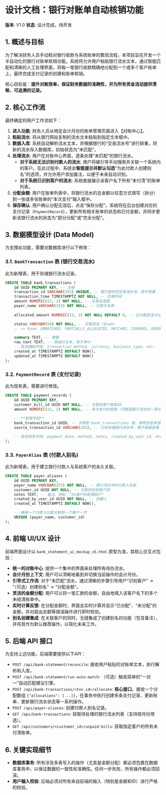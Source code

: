 # 设计文档：银行对账单自动核销功能

**版本**: V1.0
**状态**: 设计完成，待开发

## 1. 概述与目标

为了解决财务人员手动核对银行收款与系统账单的繁琐流程，本项目旨在开发一个半自动化的银行对账单核销功能。系统将允许用户粘贴银行流水文本，通过智能匹配和清晰的人工处理界面，将每一笔银行收款精确地分配到一个或多个客户账单上，最终完成支付记录的创建和账单核销。

核心目标是：**提升对账效率，保证财务数据的准确性，并为所有资金流动提供清晰、可追溯的记录。**

## 2. 核心工作流

最终确定的用户工作流如下：

1.  **进入功能**: 财务人员从特定会计月份的账单管理页面进入【对账中心】。
2.  **粘贴流水**: 将从银行网站复制的流水文本粘贴到指定文本框中。
3.  **数据入库**: 系统自动解析流水文本，并根据银行的“交易流水号”进行排重，将新的流水存入数据库，初始状态为“未匹配”。
4.  **处理流水**: 用户在对账中心界面，逐条处理“未匹配”的银行流水。
    *   **对于系统无法识别付款人的流水**: 用户将被引导手动搜索并关联一个系统内的客户。在此过程中，系统会**智能提示并默认勾选**“为此付款人创建别名”的选项，并允许用户添加备注，以便于未来自动识别。
    *   **对于系统已识别客户的流水**: 系统直接展示该客户名下所有“未付清”的账单列表。
5.  **分配金额**: 用户在账单列表中，将银行流水的总金额以任意方式填写（拆分）到一张或多张账单的“本次支付”输入框中。
6.  **保存确认**: 用户确认分配无误后，点击“保存分配”。系统将在后台创建对应的支付记录（`PaymentRecord`），更新所有相关账单的状态和已付金额，并同步更新该银行流水的状态为“部分分配”或“完全分配”。

## 3. 数据模型设计 (Data Model)

为支撑此功能，需要对数据库进行以下修改：

### 3.1. `BankTransaction` 表 (银行交易流水)

此为新增表，用于存储银行流水记录。

```sql
CREATE TABLE bank_transactions (
    id UUID PRIMARY KEY, -- 主键
    transaction_id VARCHAR(255) UNIQUE, -- 银行提供的交易流水号，用于排重
    transaction_time TIMESTAMPTZ NOT NULL, -- 交易时间
    amount NUMERIC(12, 2) NOT NULL, -- 交易总金额
    payer_name VARCHAR(255) NOT NULL, -- 付款方名称
    
    allocated_amount NUMERIC(12, 2) NOT NULL DEFAULT 0, -- 已分配到支付记录的总金额

    status VARCHAR(50) NOT NULL, -- 匹配状态 (Enum)
    -- >> Enum: UNMATCHED, PARTIALLY_ALLOCATED, MATCHED, IGNORED, ERROR, PENDING_CONFIRMATION

    summary TEXT, -- 摘要
    raw_text TEXT, -- 原始行文本，用于审计
    -- 其他辅助字段: transaction_method, currency, business_type, etc.
    created_at TIMESTAMPTZ DEFAULT NOW(),
    updated_at TIMESTAMPTZ DEFAULT NOW()
);
```

### 3.2. `PaymentRecord` 表 (支付记录)

此为现有表，需要进行修改。

```sql
CREATE TABLE payment_records (
    id UUID PRIMARY KEY,
    customer_bill_id UUID NOT NULL, -- 关联的客户账单ID
    amount NUMERIC(12, 2) NOT NULL, -- 本次支付的金额（可能是银行流水的一部分）
    
    -- **新增字段**
    bank_transaction_id UUID, -- 关联到 bank_transactions 表，表明资金来源
    source_transaction_id VARCHAR(255), -- 冗余存储银行流水号，便于直接查看

    -- 其他现有字段: payment_date, method, notes, created_by_user_id, etc.
);
```

### 3.3. `PayerAlias` 表 (付款人别名)

此为新增表，用于建立银行付款人与系统客户的永久关联。

```sql
CREATE TABLE payer_aliases (
    id UUID PRIMARY KEY,
    payer_name VARCHAR(255) NOT NULL, -- 银行流水中的付款人名称
    customer_id UUID NOT NULL, -- 关联的系统客户ID
    notes TEXT, -- 备注，例如：“XX客户的配偶账户”
    created_by_user_id UUID NOT NULL, -- 创建人
    created_at TIMESTAMPTZ DEFAULT NOW(),

    -- 确保一个付款人只能关联到一个客户一次
    UNIQUE (payer_name, customer_id)
);
```

## 4. 前端 UI/UX 设计

前端界面设计以 `bank_statement_ui_mockup_v5.html` 原型为准，其核心交互点包括：

- **统一的对账中心**: 提供一个集中的界面来处理所有待办流水。
- **会计月份上下文**: 用户可以清晰地看到并切换当前操作的会计月份。
- **引导式工作流**: 对于“未匹配”流水，通过清晰的步骤引导用户“识别客户” -> “（可选）创建别名” -> “分配金额”。
- **灵活的金额分配**: 用户可以将一笔汇款的金额，自由地填入该客户名下的多个未结清账单中。
- **实时计算反馈**: 在分配金额时，界面会实时计算并显示“已分配”、“未分配”的金额，并对超出总额等错误操作进行即时校验。
- **别名创建集成**: 在关联客户的同时，无缝集成了创建别名的功能（包含备注），并将其作为默认推荐操作，以简化未来工作。

## 5. 后端 API 接口

为支持上述功能，后端需要提供以下API：

- `POST /api/bank-statement/reconcile`: 接收用户粘贴的对账单文本，执行解析和入库。
- `POST /api/bank-statement/run-auto-match`: （可选）触发简单的“一对一”自动匹配建议引擎。
- `POST /api/bank-transactions/<txn_id>/allocate`: **核心接口**。接收一个分配数组 `{"allocations": [...]}`，在事务中执行创建多条支付记录、更新账单、更新银行流水状态等一系列操作。
- `POST /api/payer-aliases`: 创建付款人别名记录。
- `GET /api/bank-transactions`: 获取待处理的银行流水列表（支持按月份筛选）。
- `GET /api/customers/<customer_id>/unpaid-bills`: 获取指定客户的所有未付清账单。

## 6. 关键实现细节

- **数据库事务**: 所有涉及多表写入的操作（尤其是金额分配）都必须包裹在数据库事务中，以保证数据的一致性和准确性。任何一步失败，所有操作都必须回滚。
- **用户输入校验**: 后端必须对所有来自前端的输入（特别是金额和ID）进行严格的校验。

